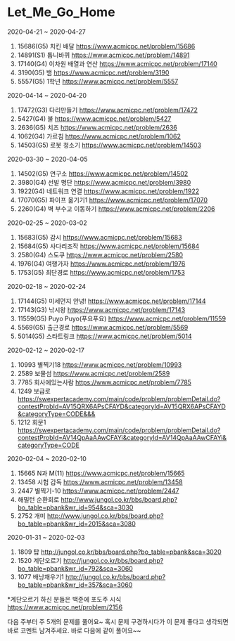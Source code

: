 # Let_Me_Go_Home

2020-04-21 ~ 2020-04-27
1. 15686(G5) 치킨 배달 https://www.acmicpc.net/problem/15686
2. 14891(S1) 톱니바퀴  https://www.acmicpc.net/problem/14891
3. 17140(G4) 이차원 배열과 연산 https://www.acmicpc.net/problem/17140
4. 3190(G5) 뱀 https://www.acmicpc.net/problem/3190
5. 5557(G5) 1학년 https://www.acmicpc.net/problem/5557

2020-04-14 ~ 2020-04-20
1. 17472(G3) 다리만들기 https://www.acmicpc.net/problem/17472
2. 5427(G4) 불 https://www.acmicpc.net/problem/5427
3. 2636(G5) 치즈 https://www.acmicpc.net/problem/2636
4. 1062(G4) 가르침 https://www.acmicpc.net/problem/1062
5. 14503(G5) 로봇 청소기 https://www.acmicpc.net/problem/14503

2020-03-30 ~ 2020-04-05
1. 14502(G5) 연구소 https://www.acmicpc.net/problem/14502
2. 3980(G4) 선발 명단 https://www.acmicpc.net/problem/3980
3. 1922(G4) 네트워크 연결 https://www.acmicpc.net/problem/1922
4. 17070(G5) 파이프 옮기기1 https://www.acmicpc.net/problem/17070
5. 2260(G4) 벽 부수고 이동하기 https://www.acmicpc.net/problem/2206

2020-02-25 ~ 2020-03-02
1. 15683(G5) 감시 https://www.acmicpc.net/problem/15683
2. 15684(G5) 사다리조작 https://www.acmicpc.net/problem/15684
3. 2580(G4) 스도쿠 https://www.acmicpc.net/problem/2580
4. 1976(G4) 여행가자 https://www.acmicpc.net/problem/1976
5. 1753(G5) 최단경로 https://www.acmicpc.net/problem/1753

2020-02-18 ~ 2020-02-24
1. 17144(G5) 미세먼지 안녕! https://www.acmicpc.net/problem/17144
2. 17143(G3) 낚시왕 https://www.acmicpc.net/problem/17143
3. 11559(G5) Puyo Puyo(푸요푸요) https://www.acmicpc.net/problem/11559
4. 5569(G5) 출근경로 https://www.acmicpc.net/problem/5569
5. 5014(G5) 스타트링크 https://www.acmicpc.net/problem/5014


2020-02-12 ~ 2020-02-17
1. 10993 별찍기18 https://www.acmicpc.net/problem/10993
2. 2589 보물섬 https://www.acmicpc.net/problem/2589
3. 7785 회사에있는사람 https://www.acmicpc.net/problem/7785
4. 1249 보급로 https://swexpertacademy.com/main/code/problem/problemDetail.do?contestProbId=AV15QRX6APsCFAYD&categoryId=AV15QRX6APsCFAYD&categoryType=CODE&&&
5. 1212 회문1 https://swexpertacademy.com/main/code/problem/problemDetail.do?contestProbId=AV14QpAaAAwCFAYi&categoryId=AV14QpAaAAwCFAYi&categoryType=CODE


2020-02-04 ~ 2020-02-10
1. 15665 N과 M(11) https://www.acmicpc.net/problem/15665
2. 13458 시험 감독 https://www.acmicpc.net/problem/13458
3. 2447 별찍기-10 https://www.acmicpc.net/problem/2447
4. 해밀턴 순환회로 http://www.jungol.co.kr/bbs/board.php?bo_table=pbank&wr_id=954&sca=3030
5. 2752 개미 http://www.jungol.co.kr/bbs/board.php?bo_table=pbank&wr_id=2015&sca=3080

2020-01-31 ~ 2020-02-03 
1. 1809 탑 http://jungol.co.kr/bbs/board.php?bo_table=pbank&sca=3020
2. 1520 계단오르기 http://jungol.co.kr/bbs/board.php?bo_table=pbank&wr_id=792&sca=3060
3. 1077 배낭채우기1 http://jungol.co.kr/bbs/board.php?bo_table=pbank&wr_id=357&sca=3060 

*계단오르기 하신 분들은 백준에 포도주 시식 https://www.acmicpc.net/problem/2156

다음 주부터 주 5개의 문제를 풀어요~ 혹시 문제 구경하시다가 이 문제 좋다고 생각되면 바로 코멘트 남겨주세요. 바로 다음에 같이 풀어요~~
